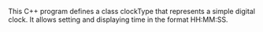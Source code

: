 This C++ program defines a class clockType that represents a simple digital clock. It allows setting and displaying time in the format HH:MM:SS. 

